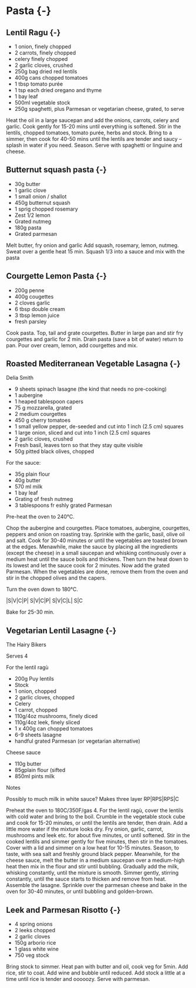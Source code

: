 # Pasta {-}

## Lentil Ragu {-}

* 1 onion, finely chopped
* 2 carrots, finely chopped
* celery finely chopped
* 2 garlic cloves, crushed
* 250g bag dried red lentils
* 400g cans chopped tomatoes
* 1 tbsp tomato purée
* 1 tsp each dried oregano and thyme
* 1 bay leaf
* 500ml vegetable stock
* 250g spaghetti, plus Parmesan or vegetarian cheese, grated, to serve

Heat the oil in a large saucepan and add the onions, carrots, celery and garlic. Cook gently for 15-20 mins until everything is softened.
Stir in the lentils, chopped tomatoes, tomato purée, herbs and stock. Bring to a simmer, then cook for 40-50 mins until the lentils are tender and saucy – splash in water if you need. Season.
Serve with spaghetti or linguine and cheese.

## Butternut squash pasta {-}

* 30g butter
* 1 garlic clove
* 1 small onion / shallot
* 450g butternut squash
* 1 sprig chopped rosemary
* Zest 1/2 lemon
* Grated nutmeg
* 180g pasta
* Grated parmesan

Melt butter, fry onion and garlic
Add squash, rosemary, lemon, nutmeg. Sweat over a gentle heat 15 min.
Squash 1/3 into a sauce and mix with the pasta


## Courgette Lemon Pasta {-}

* 200g penne
* 400g cougettes
* 2 cloves garlic
* 6 tbsp double cream
* 3 tbsp lemon juice
* fresh parsley

Cook pasta.
Top, tail and grate courgettes.
Butter in large pan and stir fry courgettes and garlic for 2 min.
Drain pasta (save a bit of water) return to pan. Pour over cream, lemon, add courgettes and mix.

## Roasted Mediterranean Vegetable Lasagna {-}
Delia Smith

* 9 sheets spinach lasagne (the kind that needs no pre-cooking)
* 1 aubergine
* 1 heaped tablespoon capers
* 75 g mozzarella, grated
* 2 medium courgettes
* 450 g cherry tomatoes
* 1 small yellow pepper, de-seeded and cut into 1 inch (2.5 cm) squares
* 1 large onion, sliced and cut into 1 inch (2.5 cm) squares
* 2 garlic cloves, crushed
* Fresh basil, leaves torn so that they stay quite visible
* 50g pitted black olives, chopped

For the sauce:
* 35g plain flour
* 40g butter
* 570 ml milk
* 1 bay leaf
* Grating of fresh nutmeg
* 3 tablespoons fr eshly grated Parmesan 

Pre-heat the oven to 240°C.

Chop the aubergine and courgettes.
Place tomatoes, aubergine, courgettes, peppers and onion on roasting tray.
Sprinkle with the garlic, basil, olive oil and salt.
Cook for 30-40 minutes or until the vegetables are toasted brown at the edges.
Menawhile, make the sauce by placing all the ingredients (except the cheese) in a small saucepan and whisking continuously over a medium heat until the sauce boils and thickens.
Then turn the heat down to its lowest and let the sauce cook for 2 minutes. Now add the grated Parmesan.
When the vegetables are done, remove them from the oven and stir in the chopped olives and the capers.

Turn the oven down to 180°C.

|S|V|C|P| S|V|C|P| S|V|C|L| S|C

Bake for 25-30 min.


## Vegetarian Lentil Lasagne {-}
The Hairy Bikers

Serves 4

For the lentil ragù

* 200g Puy lentils
* Stock
* 1 onion, chopped
* 2 garlic cloves, chopped
* Celery
* 1 carrot, chopped
* 110g/4oz mushrooms, finely diced
* 110g/4oz leek, finely sliced
* 1 x 400g can chopped tomatoes
* 6-9 sheets lasagne
* handful grated Parmesan (or vegetarian alternative)

Cheese sauce

* 110g butter
* 85gplain flour (sifted
* 850ml pints milk

Notes

Possibly to much milk in white sauce?
Makes three layer RP|RPS|RPS|C

Preheat the oven to 180C/350F/gas 4.
For the lentil ragù, cover the lentils with cold water and bring to the boil. Crumble in the vegetable stock cube and cook for 15-20 minutes, or until the lentils are tender, then drain. Add a little more water if the mixture looks dry.
Fry onion, garlic, carrot, mushrooms and leek etc. for about five minutes, or until softened.
Stir in the cooked lentils and simmer gently for five minutes, then stir in the tomatoes. Cover with a lid and simmer on a low heat for 10-15 minutes. Season, to taste, with sea salt and freshly ground black pepper.
Meanwhile, for the cheese sauce, melt the butter in a medium saucepan over a medium-high heat then mix in the flour and stir until bubbling. Gradually add the milk, whisking constantly, until the mixture is smooth.
Simmer gently, stirring constantly, until the sauce starts to thicken and remove from heat.
Assemble the lasagne. Sprinkle over the parmesan cheese and bake in the oven for 30-40 minutes, or until bubbling and golden-brown.

## Leek and Parmesan Risotto {-}

- 4 spring onions
- 2 leeks chopped
- 2 garlic cloves
- 150g arborio rice
- 1 glass white wine
- 750 veg stock

Bring stock to simmer. Heat pan with butter and oil, cook veg for 5min. Add rice, stir to coat. Add wine and bubble until reduced.
Add stock a little at a time until rice is tender and ooooozy. Serve with parmesan.

